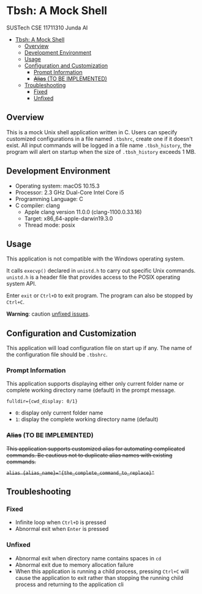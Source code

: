 # Tbsh: A Mock Shell

SUSTech CSE 11711310 Junda AI

- [Tbsh: A Mock Shell](#tbsh-a-mock-shell)
  - [Overview](#overview)
  - [Development Environment](#development-environment)
  - [Usage](#usage)
  - [Configuration and Customization](#configuration-and-customization)
    - [Prompt Information](#prompt-information)
    - [~~Alias~~ (TO BE IMPLEMENTED)](#saliass-to-be-implemented)
  - [Troubleshooting](#troubleshooting)
    - [Fixed](#fixed)
    - [Unfixed](#unfixed)

## Overview

This is a mock Unix shell application written in C. Users can specify customized configurations in a file named `.tbshrc`, create one if it doesn't exist. All input commands will be logged in a file name `.tbsh_history`, the program will alert on startup when the size of `.tbsh_history` exceeds 1 MB.

## Development Environment

- Operating system: macOS 10.15.3
- Processor: 2.3 GHz Dual-Core Intel Core i5
- Programming Language: C
- C compiler: clang
  - Apple clang version 11.0.0 (clang-1100.0.33.16)
  - Target: x86_64-apple-darwin19.3.0
  - Thread mode: posix

## Usage

This application is not compatible with the Windows operating system.

It calls `execvp()` declared in `unistd.h` to carry out specific Unix commands. `unistd.h` is a header file that provides access to the POSIX operating system API.

Enter `exit` or `Ctrl+D` to exit program. The program can also be stopped by `Ctrl+C`.

**Warning**: caution [unfixed issues](#unfixed).

## Configuration and Customization

This application will load configuration file on start up if any. The name of the configuration file should be `.tbshrc`.

### Prompt Information

This application supports displaying either only current folder name or complete working directory name (default) in the prompt message.

`fulldir={cwd_display: 0/1}`

- `0`: display only current folder name
- `1`: display the complete working directory name (default)

### ~~Alias~~ (TO BE IMPLEMENTED)

~~This application supports customized alias for automating complicated commands. Be cautious not to duplicate alias names with existing commands.~~

~~`alias {alias_name}="{the_complete_command_to_replace}"`~~

## Troubleshooting

### Fixed

- Infinite loop when `Ctrl+D` is pressed
- Abnormal exit when `Enter` is pressed

### Unfixed

- Abnormal exit when directory name contains spaces in `cd`
- Abnormal exit due to memory allocation failure
- When this application is running a child process, pressing `Ctrl+C` will cause the application to exit rather than stopping the running child process and returning to the application cli
